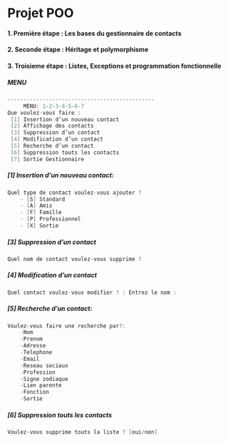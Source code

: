 #                         Projet POO

#### 1. Première étape :  Les bases du gestionnaire de contacts

#### 2. Seconde étape :   Héritage et polymorphisme

#### 3. Troisieme étape :   Listes, Exceptions et programmation fonctionnelle

##### MENU

```java
----------------------------------------------
	 MENU: 1-2-3-4-5-6-7
Que voulez-vous faire : 
 [1] Insertion d’un nouveau contact 
 [2] Affichage des contacts 
 [3] Suppression d’un contact
 [4] Modification d’un contact 
 [5] Recherche d’un contact  
 [6] Suppression touts les contacts 
 [7] Sortie Gestionnaire

```
##### [1] Insertion d’un nouveau contact:
```java
Quel type de contact voulez-vous ajouter ? 
	- [S] Standard 
	- [A] Amis 
	- [F] Famille 
	- [P] Professionnel 
	- [X] Sortie
```
##### [3] Suppression d’un contact
```java
Quel nom de contact voulez-vous supprime ? 
```
##### [4] Modification d’un contact 
```java
Quel contact voulez-vous modifier ? : Entrez le nom :
```
##### [5] Recherche d’un contact:
```java
Voulez-vous faire une recherche par?:
	-Nom
	-Prenom
	-Adresse
	-Telephone
	-Email
	-Reseau sociaux
	-Profession
	-Signe zodiaque
	-Lien parente
	-Fonction
	-Sortie
```
##### [6] Suppression touts les contacts 
 ```java
Voulez-vous supprime touts la liste ? [oui/non] 
```


